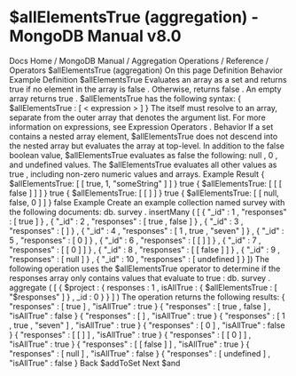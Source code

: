 # $allElementsTrue (aggregation) - MongoDB Manual v8.0


Docs Home / MongoDB Manual / Aggregation Operations / Reference / Operators $allElementsTrue (aggregation) On this page Definition Behavior Example Definition $allElementsTrue Evaluates an array as a set and returns true if no element in
the array is false . Otherwise, returns false . An empty array
returns true . $allElementsTrue has the following syntax: { $allElementsTrue : [ < expression > ] } The <expression> itself must resolve to an array, separate from
the outer array that denotes the argument list. For more information
on expressions, see Expression Operators . Behavior If a set contains a nested array element, $allElementsTrue does not descend
into the nested array but evaluates the array at top-level. In addition to the false boolean value, $allElementsTrue evaluates
as false the following: null , 0 , and undefined values. The $allElementsTrue evaluates all other values as true ,
including non-zero numeric values and arrays. Example Result { $allElementsTrue: [ [ true, 1, "someString" ] ] } true { $allElementsTrue: [ [ [ false ] ] ] } true { $allElementsTrue: [ [ ] ] } true { $allElementsTrue: [ [ null, false, 0 ] ] } false Example Create an example collection named survey with the following
documents: db. survey . insertMany ( [ { "_id" : 1 , "responses" : [ true ] } , { "_id" : 2 , "responses" : [ true , false ] } , { "_id" : 3 , "responses" : [ ] } , { "_id" : 4 , "responses" : [ 1 , true , "seven" ] } , { "_id" : 5 , "responses" : [ 0 ] } , { "_id" : 6 , "responses" : [ [ ] ] } , { "_id" : 7 , "responses" : [ [ 0 ] ] } , { "_id" : 8 , "responses" : [ [ false ] ] } , { "_id" : 9 , "responses" : [ null ] } , { "_id" : 10 , "responses" : [ undefined ] } ]) The following operation uses the $allElementsTrue operator to determine if the responses array only contains values
that evaluate to true : db. survey . aggregate ( [ { $project : { responses : 1 , isAllTrue : { $allElementsTrue : [ "$responses" ] } , _id : 0 } } ] ) The operation returns the following results: { "responses" : [ true ] , "isAllTrue" : true } { "responses" : [ true , false ] , "isAllTrue" : false } { "responses" : [ ] , "isAllTrue" : true } { "responses" : [ 1 , true , "seven" ] , "isAllTrue" : true } { "responses" : [ 0 ] , "isAllTrue" : false } { "responses" : [ [ ] ] , "isAllTrue" : true } { "responses" : [ [ 0 ] ] , "isAllTrue" : true } { "responses" : [ [ false ] ] , "isAllTrue" : true } { "responses" : [ null ] , "isAllTrue" : false } { "responses" : [ undefined ] , "isAllTrue" : false } Back $addToSet Next $and
